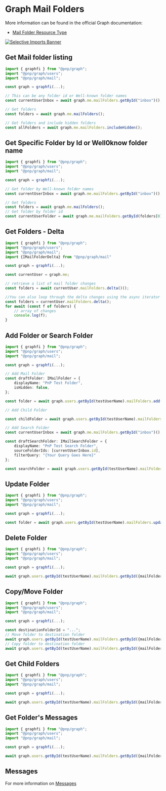 # Graph Mail Folders

More information can be found in the official Graph documentation:

- [Mail Folder Resource Type](https://learn.microsoft.com/en-us/graph/api/resources/mailfolder?view=graph-rest-1.0)

[![Selective Imports Banner](https://img.shields.io/badge/Selective%20Imports-informational.svg)](../concepts/selective-imports.md)

## Get Mail folder listing

```TypeScript
import { graphfi } from "@pnp/graph";
import "@pnp/graph/users";
import "@pnp/graph/mail";

const graph = graphfi(...);

// This can be any folder id or Well-known folder names
const currentUserInbox = await graph.me.mailFolders.getById("inbox")();

// Get folders
const folders = await graph.me.mailFolders();

// Get folders and include hidden folders
const allFolders = await graph.me.mailFolders.includeHidden();
```

## Get Specific Folder by Id or Well0know folder name

```TypeScript
import { graphfi } from "@pnp/graph";
import "@pnp/graph/users";
import "@pnp/graph/mail";

const graph = graphfi(...);

// Get folder by Well-known folder names
const currentUserInbox = await graph.me.mailFolders.getById("inbox")();

// Get folders
const folders = await graph.me.mailFolders();
// Get folder by folder id
const currentUserFolder = await graph.me.mailFolders.getById(folders[0].id)();
```

## Get Folders - Delta

```TypeScript
import { graphfi } from "@pnp/graph";
import "@pnp/graph/users";
import "@pnp/graph/mail";
import {IMailFolderDelta} from "@pnp/graph/mail"

const graph = graphfi(...);

const currentUser = graph.me;

// retrieve a list of mail folder changes
const folders = await currentUser.mailFolders.delta()();

//You can also loop through the delta changes using the async iterator
const folders = currentUser.mailFolders.delta();
for await (const f of folders) {
    // array of changes
    console.log(f);
}

```

## Add Folder or Search Folder

```TypeScript
import { graphfi } from "@pnp/graph";
import "@pnp/graph/users";
import "@pnp/graph/mail";

const graph = graphfi(...);

// Add Mail Folder
const draftFolder: IMailFolder = {
    displayName: "PnP Test Folder",
    isHidden: false,
};

const folder = await graph.users.getById(testUserName).mailFolders.add(draftFolder);

// Add Child Folder

const childFolder = await graph.users.getById(testUserName).mailFolders.getById({mailFolderId}).childFolders.add(draftFolder);

// Add Search Folder
const currentUserInbox = await graph.me.mailFolders.getById("inbox")();

const draftSearchFolder: IMailSearchFolder = {
    displayName: "PnP Test Search Folder",
    sourceFolderIds: [currentUserInbox.id],
    filterQuery: "{Your Query Goes Here}"
};

const searchFolder = await graph.users.getById(testUserName).mailFolders.getById(currentUserInbox.id).childFolders.add(draftSearchFolder);
```

## Update Folder

```TypeScript
import { graphfi } from "@pnp/graph";
import "@pnp/graph/users";
import "@pnp/graph/mail";

const graph = graphfi(...);

const folder = await graph.users.getById(testUserName).mailFolders.update({displayName: "New Display Name"});
```

## Delete Folder

```TypeScript
import { graphfi } from "@pnp/graph";
import "@pnp/graph/users";
import "@pnp/graph/mail";

const graph = graphfi(...);

await graph.users.getById(testUserName).mailFolders.getById({mailFolderId}).delete();
```

## Copy/Move Folder

```TypeScript
import { graphfi } from "@pnp/graph";
import "@pnp/graph/users";
import "@pnp/graph/mail";

const graph = graphfi(...);

const destinationFolderId = "...";
// Move folder to destination folder
await graph.users.getById(testUserName).mailFolders.getById({mailFolderId}).move(destinationFolderId);
// Copy folder to destination folder
await graph.users.getById(testUserName).mailFolders.getById({mailFolderId}).copy(destinationFolderId);
```

## Get Child Folders

```TypeScript
import { graphfi } from "@pnp/graph";
import "@pnp/graph/users";
import "@pnp/graph/mail";

const graph = graphfi(...);

await graph.users.getById(testUserName).mailFolders.getById({mailFolderId}).childFolders();
```

## Get Folder's Messages

```TypeScript
import { graphfi } from "@pnp/graph";
import "@pnp/graph/users";
import "@pnp/graph/mail";

const graph = graphfi(...);

await graph.users.getById(testUserName).mailFolders.getById({mailFolderId}).messages();
```

## Messages

For more information on [Messages](./mail-messages.md)
